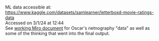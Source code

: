 ML data accessible at: https://www.kaggle.com/datasets/samlearner/letterboxd-movie-ratings-data
<br>Accessed on 3/1/24 at 12:44
<br>See [working Miro document](https://miro.com/app/board/uXjVNCotr_4=/) for Oscar's netnography "data" as well as some of the thinking that went into the final output.
